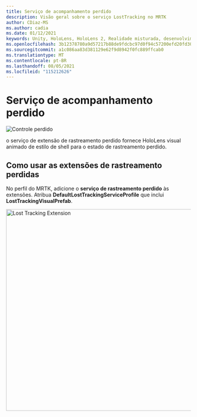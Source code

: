 ```yaml
---
title: Serviço de acompanhamento perdido
description: Visão geral sobre o serviço LostTracking no MRTK
author: CDiaz-MS
ms.author: cadia
ms.date: 01/12/2021
keywords: Unity, HoloLens, HoloLens 2, Realidade misturada, desenvolvimento, MRTK,
ms.openlocfilehash: 3b12378780a9d57217b88de9fdcbc97d0f94c57200efd20fd30054b31aee669f
ms.sourcegitcommit: a1c086aa83d381129e62f9d8942f0fc889ffcab0
ms.translationtype: MT
ms.contentlocale: pt-BR
ms.lasthandoff: 08/05/2021
ms.locfileid: "115212626"
---
```

# <a name="lost-tracking-service"></a>Serviço de acompanhamento perdido

![Controle perdido](../images/lost-tracking/LostTrackingVisualization.jpg)

o serviço de extensão de rastreamento perdido fornece HoloLens visual animado de estilo de shell para o estado de rastreamento perdido.

## <a name="how-to-use-lost-tracking-extensions"></a>Como usar as extensões de rastreamento perdidas

No perfil do MRTK, adicione o **serviço de rastreamento perdido** às extensões. Atribua **DefaultLostTrackingServiceProfile** que inclui **LostTrackingVisualPrefab**.

<img src="../images/lost-tracking/LostTracking_Extensions.png" width="550" alt="Lost Tracking Extension">
